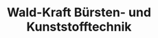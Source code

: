 ---
title: "Wald-Kraft Bürsten- und Kunststofftechnik"
url: /todtnau/wald-kraft-buersten-und-kunststofftechnik/
shop: Baumarkt
---